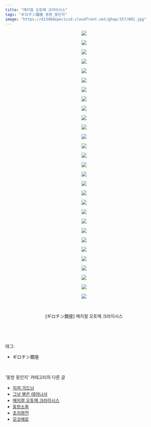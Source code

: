 ```yaml
---
title: "매지컬 오토메 크라이시스"
tags: "ギロチン銀座 동방_동인지"
image: "https://d13d8depeciczd.cloudfront.net/ghap/357/001.jpg"
---
```

<div class="article">
<p style="text-align: center; clear: none; float: none;"><img src="{{ site.imgserver12 }}/ghap/357/001.jpg"/></p>
<p style="text-align: center; clear: none; float: none;"><img src="{{ site.imgserver12 }}/ghap/357/002.jpg"/></p>
<p style="text-align: center; clear: none; float: none;"><img src="{{ site.imgserver12 }}/ghap/357/003.jpg"/></p>
<p style="text-align: center; clear: none; float: none;"><img src="{{ site.imgserver12 }}/ghap/357/004.jpg"/></p>
<p style="text-align: center; clear: none; float: none;"><img src="{{ site.imgserver12 }}/ghap/357/005.jpg"/></p>
<p style="text-align: center; clear: none; float: none;"><img src="{{ site.imgserver12 }}/ghap/357/006.jpg"/></p>
<p style="text-align: center; clear: none; float: none;"><img src="{{ site.imgserver12 }}/ghap/357/007.jpg"/></p>
<p style="text-align: center; clear: none; float: none;"><img src="{{ site.imgserver12 }}/ghap/357/008.jpg"/></p>
<p style="text-align: center; clear: none; float: none;"><img src="{{ site.imgserver12 }}/ghap/357/009.jpg"/></p>
<p style="text-align: center; clear: none; float: none;"><img src="{{ site.imgserver12 }}/ghap/357/010.jpg"/></p>
<p style="text-align: center; clear: none; float: none;"><img src="{{ site.imgserver12 }}/ghap/357/011.jpg"/></p>
<p style="text-align: center; clear: none; float: none;"><img src="{{ site.imgserver12 }}/ghap/357/012.jpg"/></p>
<p style="text-align: center; clear: none; float: none;"><img src="{{ site.imgserver12 }}/ghap/357/013.jpg"/></p>
<p style="text-align: center; clear: none; float: none;"><img src="{{ site.imgserver12 }}/ghap/357/014.jpg"/></p>
<p style="text-align: center; clear: none; float: none;"><img src="{{ site.imgserver12 }}/ghap/357/015.jpg"/></p>
<p style="text-align: center; clear: none; float: none;"><img src="{{ site.imgserver12 }}/ghap/357/016.jpg"/></p>
<p style="text-align: center; clear: none; float: none;"><img src="{{ site.imgserver12 }}/ghap/357/017.jpg"/></p>
<p style="text-align: center; clear: none; float: none;"><img src="{{ site.imgserver12 }}/ghap/357/018.jpg"/></p>
<p style="text-align: center; clear: none; float: none;"><img src="{{ site.imgserver12 }}/ghap/357/019.jpg"/></p>
<p style="text-align: center; clear: none; float: none;"><img src="{{ site.imgserver12 }}/ghap/357/020.jpg"/></p>
<p style="text-align: center; clear: none; float: none;"><img src="{{ site.imgserver12 }}/ghap/357/021.jpg"/></p>
<p style="text-align: center; clear: none; float: none;"><img src="{{ site.imgserver12 }}/ghap/357/022.jpg"/></p>
<p style="text-align: center; clear: none; float: none;"><img src="{{ site.imgserver12 }}/ghap/357/023.jpg"/></p>
<p style="text-align: center; clear: none; float: none;"><img src="{{ site.imgserver12 }}/ghap/357/024.jpg"/></p>
<p style="text-align: center; clear: none; float: none;"><img src="{{ site.imgserver12 }}/ghap/357/025.jpg"/></p>
<p style="text-align: center; clear: none; float: none;"><img src="{{ site.imgserver12 }}/ghap/357/026.jpg"/></p>
<p style="text-align: center; clear: none; float: none;"><img src="{{ site.imgserver12 }}/ghap/357/027.jpg"/></p>
<p style="text-align: center; clear: none; float: none;"><img src="{{ site.imgserver12 }}/ghap/357/028.jpg"/></p>
<p style="text-align: center; clear: none; float: none;"><img src="{{ site.imgserver12 }}/ghap/357/029.jpg"/></p>
<p style="text-align: center; clear: none; float: none;"><br/></p>
<p style="text-align: center; clear: none; float: none;">[ギロチン銀座] 매지컬 오토메 크라이시스</p>
<p><br/></p>
</div><br/>
<div class="tagTrail">
<p>태그: </p>
<ul>
<li>ギロチン銀座</li>
</ul>
</div><br/>
<div class="another">
<p>'동방 동인지' 카테고리의 다른 글</p>
<ul>
<li><a href="/ghap_359">지저 가드닝</a></li>
<li><a href="/ghap_358">그날 별은 태어나서</a></li>
<li><a href="/ghap_357">매지컬 오토메 크라이시스</a></li>
<li><a href="/ghap_356">동방소화</a></li>
<li><a href="/ghap_354">초지령전</a></li>
<li><a href="/ghap_353">모코메로</a></li>
</ul>
</div><br/>
<div class="cb_module cb_fluid">
<div class="cb_wrt cb_profile">
</div><!-- commentList close -->
</div><br/>
